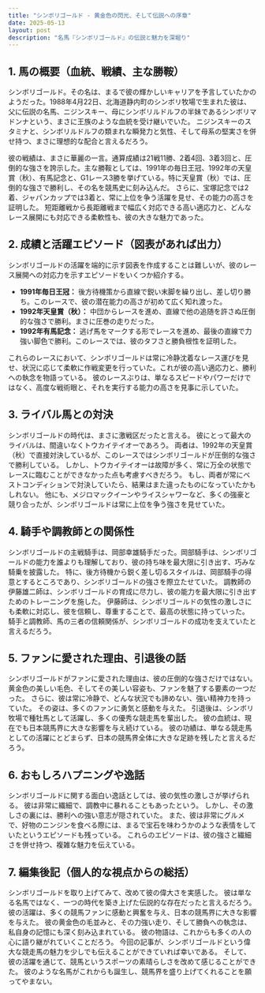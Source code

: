 ```yaml
---
title: "シンボリゴールド - 黄金色の閃光、そして伝説への序章"
date: 2025-05-13
layout: post
description: "名馬『シンボリゴールド』の伝説と魅力を深堀り"
---
```


## 1. 馬の概要（血統、戦績、主な勝鞍）

シンボリゴールド。その名は、まるで彼の輝かしいキャリアを予言していたかのようだった。1988年4月22日、北海道静内町のシンボリ牧場で生まれた彼は、父に伝説の名馬、ニジンスキー、母にシンボリルドルフの半妹であるシンボリマドンナという、まさに王族のような血統を受け継いでいた。  ニジンスキーのスタミナと、シンボリルドルフの類まれな瞬発力と気性、そして母系の堅実さを併せ持つ、まさに理想的な配合と言えるだろう。

彼の戦績は、まさに華麗の一言。通算成績は21戦11勝、2着4回、3着3回と、圧倒的な強さを誇示した。主な勝鞍としては、1991年の毎日王冠、1992年の天皇賞（秋）、有馬記念と、G1レース3勝を挙げている。特に天皇賞（秋）では、圧倒的な強さで勝利し、その名を競馬史に刻み込んだ。  さらに、宝塚記念では2着、ジャパンカップでは3着と、常に上位を争う活躍を見せ、その能力の高さを証明した。  短距離戦から長距離戦まで幅広く対応できる高い適応力と、どんなレース展開にも対応できる柔軟性も、彼の大きな魅力であった。


## 2. 成績と活躍エピソード（図表があれば出力）

シンボリゴールドの活躍を端的に示す図表を作成することは難しいが、彼のレース展開への対応力を示すエピソードをいくつか紹介する。

* **1991年毎日王冠：** 後方待機策から直線で鋭い末脚を繰り出し、差し切り勝ち。このレースで、彼の潜在能力の高さが初めて広く知れ渡った。
* **1992年天皇賞（秋）：**  中団からレースを進め、直線で他の追随を許さぬ圧倒的な強さで勝利。まさに圧巻の走りだった。
* **1992年有馬記念：**  逃げ馬をマークする形でレースを進め、最後の直線で力強い脚色で勝利。このレースでは、彼のタフさと勝負根性を証明した。

これらのレースにおいて、シンボリゴールドは常に冷静沈着なレース運びを見せ、状況に応じて柔軟に作戦変更を行っていた。これが彼の高い適応力と、勝利への執念を物語っている。  彼のレースぶりは、単なるスピードやパワーだけではなく、高度な戦術眼と、それを実行する能力の高さを見事に示していた。


## 3. ライバル馬との対決

シンボリゴールドの時代は、まさに激戦区だったと言える。  彼にとって最大のライバルは、間違いなくトウカイテイオーであろう。  両者は、1992年の天皇賞（秋）で直接対決しているが、このレースではシンボリゴールドが圧倒的な強さで勝利している。 しかし、トウカイテイオーは故障が多く、常に万全の状態でレースに臨むことができなかった点も考慮すべきだろう。 もし、両者が常にベストコンディションで対決していたら、結果はまた違ったものになっていたかもしれない。  他にも、メジロマックイーンやライスシャワーなど、多くの強豪と競り合ったが、シンボリゴールドは常に上位を争う強さを見せていた。


## 4. 騎手や調教師との関係性

シンボリゴールドの主戦騎手は、岡部幸雄騎手だった。岡部騎手は、シンボリゴールドの能力を誰よりも理解しており、彼の持ち味を最大限に引き出す、巧みな騎乗を披露した。  特に、後方待機から鋭く差し切るスタイルは、岡部騎手の得意とするところであり、シンボリゴールドの強さを際立たせていた。  調教師の伊藤雄二師は、シンボリゴールドの育成に尽力し、彼の能力を最大限に引き出すためのトレーニングを施した。  伊藤師は、シンボリゴールドの気性の激しさにも柔軟に対応し、彼を信頼し、尊重することで、最高の状態に持っていった。  騎手と調教師、馬の三者の信頼関係が、シンボリゴールドの成功を支えていたと言えるだろう。


## 5. ファンに愛された理由、引退後の話

シンボリゴールドがファンに愛された理由は、彼の圧倒的な強さだけではない。  黄金色の美しい毛色、そしてその美しい容姿も、ファンを魅了する要素の一つだった。  さらに、彼は常に冷静で、どんな状況でも諦めない、強い精神力を持っていた。  その姿は、多くのファンに勇気と感動を与えた。  引退後は、シンボリ牧場で種牡馬として活躍し、多くの優秀な競走馬を輩出した。  彼の血統は、現在でも日本競馬界に大きな影響を与え続けている。  彼の功績は、単なる競走馬としての活躍にとどまらず、日本の競馬界全体に大きな足跡を残したと言えるだろう。


## 6. おもしろハプニングや逸話

シンボリゴールドに関する面白い逸話としては、彼の気性の激しさが挙げられる。  彼は非常に繊細で、調教中に暴れることもあったという。  しかし、その激しさの裏には、勝利への強い意志が隠されていた。  また、彼は非常にグルメで、好物のニンジンを食べる際には、まるで宝石を味わうかのような表情をしていたというエピソードも残っている。  これらのエピソードは、彼の強さと繊細さを併せ持つ、複雑な魅力を伝えている。


## 7. 編集後記（個人的な視点からの総括）

シンボリゴールドを取り上げてみて、改めて彼の偉大さを実感した。  彼は単なる名馬ではなく、一つの時代を築き上げた伝説的な存在だったと言えるだろう。  彼の活躍は、多くの競馬ファンに感動と興奮を与え、日本の競馬界に大きな影響を与えた。  彼の黄金色の毛並みと、その力強い走り、そして勝負への執念は、私自身の記憶にも深く刻み込まれている。  彼の物語は、これからも多くの人の心に語り継がれていくことだろう。  今回の記事が、シンボリゴールドという偉大な競走馬の魅力を少しでも伝えることができていれば幸いである。  そして、彼の活躍を通じて、競馬というスポーツの素晴らしさを改めて感じることができた。  彼のような名馬がこれからも誕生し、競馬界を盛り上げてくれることを願ってやまない。
